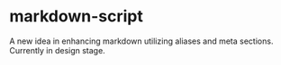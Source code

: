 # markdown-script
A new idea in enhancing markdown utilizing aliases and meta sections.  Currently in design stage.
